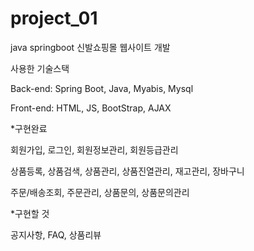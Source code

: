 # project_01
java springboot 신발쇼핑몰 웹사이트 개발 



사용한 기술스택


Back-end: Spring Boot, Java, Myabis, Mysql

Front-end: HTML, JS, BootStrap, AJAX




*구현완료

회원가입, 로그인, 회원정보관리, 회원등급관리

상품등록, 상품검색, 상품관리, 상품진열관리, 재고관리,  장바구니

주문/배송조회, 주문관리, 상품문의, 상품문의관리


*구현할 것

공지사항, FAQ, 상품리뷰

